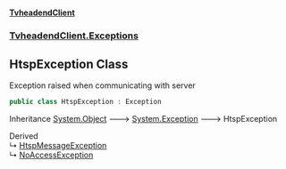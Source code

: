 #### [TvheadendClient](./index.md 'index')
### [TvheadendClient.Exceptions](./TvheadendClient-Exceptions.md 'TvheadendClient.Exceptions')
## HtspException Class
Exception raised when communicating with server  
```csharp
public class HtspException : Exception
```
Inheritance [System.Object](https://docs.microsoft.com/en-us/dotnet/api/System.Object 'System.Object') &#129106; [System.Exception](https://docs.microsoft.com/en-us/dotnet/api/System.Exception 'System.Exception') &#129106; HtspException  

Derived  
&#8627; [HtspMessageException](./TvheadendClient-Exceptions-HtspMessageException.md 'TvheadendClient.Exceptions.HtspMessageException')  
&#8627; [NoAccessException](./TvheadendClient-Exceptions-NoAccessException.md 'TvheadendClient.Exceptions.NoAccessException')  
